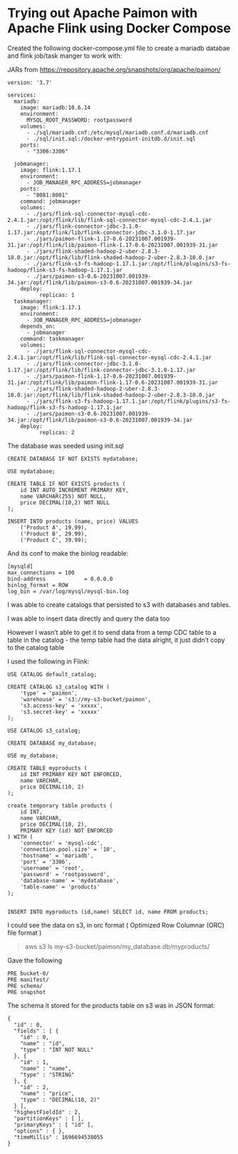 # Trying out Apache Paimon with Apache Flink using Docker Compose

Created the following docker-compose.yml file to create a mariadb databae and flink job/task manger to work with:

JARs from https://repository.apache.org/snapshots/org/apache/paimon/

```
version: '3.7'

services:
  mariadb:
    image: mariadb:10.6.14
    environment:
      MYSQL_ROOT_PASSWORD: rootpassword
    volumes:
      - ./sql/mariadb.cnf:/etc/mysql/mariadb.conf.d/mariadb.cnf
      - ./sql/init.sql:/docker-entrypoint-initdb.d/init.sql
    ports:
      - "3306:3306"

  jobmanager:
    image: flink:1.17.1
    environment:
      - JOB_MANAGER_RPC_ADDRESS=jobmanager
    ports:
      - "8081:8081"
    command: jobmanager
    volumes:
      - ./jars/flink-sql-connector-mysql-cdc-2.4.1.jar:/opt/flink/lib/flink-sql-connector-mysql-cdc-2.4.1.jar
      - ./jars/flink-connector-jdbc-3.1.0-1.17.jar:/opt/flink/lib/flink-connector-jdbc-3.1.0-1.17.jar
      - ./jars/paimon-flink-1.17-0.6-20231007.001939-31.jar:/opt/flink/lib/paimon-flink-1.17-0.6-20231007.001939-31.jar
      - ./jars/flink-shaded-hadoop-2-uber-2.8.3-10.0.jar:/opt/flink/lib/flink-shaded-hadoop-2-uber-2.8.3-10.0.jar
      - ./jars/flink-s3-fs-hadoop-1.17.1.jar:/opt/flink/plugins/s3-fs-hadoop/flink-s3-fs-hadoop-1.17.1.jar
      - ./jars/paimon-s3-0.6-20231007.001939-34.jar:/opt/flink/lib/paimon-s3-0.6-20231007.001939-34.jar
    deploy:
          replicas: 1
  taskmanager:
    image: flink:1.17.1
    environment:
      - JOB_MANAGER_RPC_ADDRESS=jobmanager
    depends_on:
      - jobmanager
    command: taskmanager
    volumes:
      - ./jars/flink-sql-connector-mysql-cdc-2.4.1.jar:/opt/flink/lib/flink-sql-connector-mysql-cdc-2.4.1.jar
      - ./jars/flink-connector-jdbc-3.1.0-1.17.jar:/opt/flink/lib/flink-connector-jdbc-3.1.0-1.17.jar
      - ./jars/paimon-flink-1.17-0.6-20231007.001939-31.jar:/opt/flink/lib/paimon-flink-1.17-0.6-20231007.001939-31.jar
      - ./jars/flink-shaded-hadoop-2-uber-2.8.3-10.0.jar:/opt/flink/lib/flink-shaded-hadoop-2-uber-2.8.3-10.0.jar
      - ./jars/flink-s3-fs-hadoop-1.17.1.jar:/opt/flink/plugins/s3-fs-hadoop/flink-s3-fs-hadoop-1.17.1.jar
      - ./jars/paimon-s3-0.6-20231007.001939-34.jar:/opt/flink/lib/paimon-s3-0.6-20231007.001939-34.jar
    deploy:
          replicas: 2
```


The database was seeded using init.sql

```
CREATE DATABASE IF NOT EXISTS mydatabase;

USE mydatabase;

CREATE TABLE IF NOT EXISTS products (
    id INT AUTO_INCREMENT PRIMARY KEY,
    name VARCHAR(255) NOT NULL,
    price DECIMAL(10,2) NOT NULL
);

INSERT INTO products (name, price) VALUES
    ('Product A', 19.99),
    ('Product B', 29.99),
    ('Product C', 39.99);
```


And its conf to make the binlog readable:

```
[mysqld]
max_connections = 100
bind-address            = 0.0.0.0
binlog_format = ROW
log_bin = /var/log/mysql/mysql-bin.log
```

I was able to create catalogs that persisted to s3 with databases and tables.

I was able to insert data directly and query the data too

However I wasn’t able to get it to send data from a temp CDC table to a table in the catalog - the temp table had the data alright, it just didn’t copy to the catalog table

I used the following in Flink:

```
USE CATALOG default_catalog;

CREATE CATALOG s3_catalog WITH (
    'type' = 'paimon',
    'warehouse' = 's3://my-s3-bucket/paimon',
    's3.access-key' = 'xxxxx',
    's3.secret-key' = 'xxxxx'
);

USE CATALOG s3_catalog;

CREATE DATABASE my_database;

USE my_database;

CREATE TABLE myproducts (
    id INT PRIMARY KEY NOT ENFORCED,
    name VARCHAR,
    price DECIMAL(10, 2)
);

create temporary table products (
    id INT,
    name VARCHAR,
    price DECIMAL(10, 2),
    PRIMARY KEY (id) NOT ENFORCED
) WITH (
    'connector' = 'mysql-cdc',
    'connection.pool.size' = '10',
    'hostname' = 'mariadb',
    'port' = '3306',
    'username' = 'root',
    'password' = 'rootpassword',
    'database-name' = 'mydatabase',
    'table-name' = 'products'
);


INSERT INTO myproducts (id,name) SELECT id, name FROM products;
```

I could see the data on s3, in orc format ( Optimized Row Columnar (ORC) file format )

> aws s3 ls my-s3-bucket/paimon/my_database.db/myproducts/

Gave the following

```
PRE bucket-0/
PRE manifest/
PRE schema/
PRE snapshot
```

The schema it stored for the products table on s3 was in JSON format:

```
{
  "id" : 0,
  "fields" : [ {
    "id" : 0,
    "name" : "id",
    "type" : "INT NOT NULL"
  }, {
    "id" : 1,
    "name" : "name",
    "type" : "STRING"
  }, {
    "id" : 2,
    "name" : "price",
    "type" : "DECIMAL(10, 2)"
  } ],
  "highestFieldId" : 2,
  "partitionKeys" : [ ],
  "primaryKeys" : [ "id" ],
  "options" : { },
  "timeMillis" : 1696694538055
}
```





